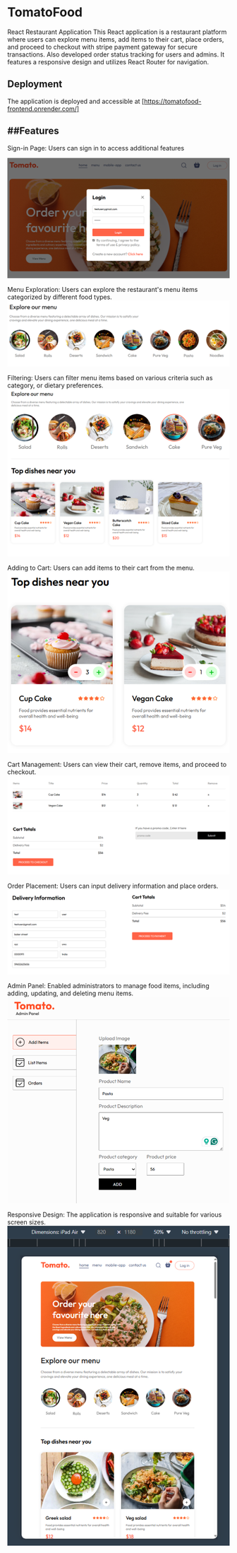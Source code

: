 # TomatoFood

React Restaurant Application
This React application is a restaurant platform where users can explore menu items, add items to their cart, place orders, and proceed to checkout with stripe payment gateway for secure transactions. Also developed order status tracking for users and admins. It features a responsive design and utilizes React Router for navigation.

## Deployment
The application is deployed and accessible at [https://tomatofood-frontend.onrender.com/]

## ##Features

Sign-in Page: Users can sign in to access additional features <br>

![image](./frontend/public/signIn%20screen.png)

Menu Exploration: Users can explore the restaurant's menu items categorized by different food types.<br>
![image](./frontend/public/explore%20menu.png)

Filtering: Users can filter menu items based on various criteria such as category, or dietary preferences.<br>
![image](./frontend/public/filter%20dish.png)

Adding to Cart: Users can add items to their cart from the menu.<br>
![image](./frontend/public/addToCart.png)

Cart Management: Users can view their cart, remove items, and proceed to checkout.<br>
![image](./frontend/public/cartManagement.png)

Order Placement: Users can input delivery information and place orders.<br>
![image](./frontend/public/orderPlacement.png)

Admin Panel: Enabled administrators to manage food items, including adding, updating, and deleting menu items.
![image](./frontend/public/adminPanel.png)

Responsive Design: The application is responsive and suitable for various screen sizes.<br>
![image](./frontend/public/responsiveDesign.png)
